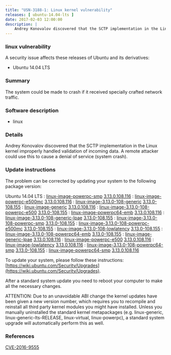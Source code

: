 ```yaml
---
title: "USN-3188-1: Linux kernel vulnerability"
releases: [ ubuntu-14.04-lts ]
date: 2017-02-03 12:00:00
description: |
    Andrey Konovalov discovered that the SCTP implementation in the Linux kernel improperly handled validation of incoming data. A remote attacker could use this to cause a denial of service (system crash). 
--- 
```

 
### linux vulnerability

A security issue affects these releases of Ubuntu and its derivatives:

* Ubuntu 14.04 LTS

### Summary

The system could be made to crash if it received specially crafted network traffic.

### Software description

* linux 

### Details

Andrey Konovalov discovered that the SCTP implementation in the Linux kernel improperly handled validation of incoming data. A remote attacker could use this to cause a denial of service (system crash). 

### Update instructions

The problem can be corrected by updating your system to the following package version:

Ubuntu 14.04 LTS
 : [linux-image-powerpc-smp](https://launchpad.net/ubuntu/+source/linux) <span> [3.13.0.108.116](https://launchpad.net/ubuntu/+source/linux/3.13.0-108.155) </span> 
 : [linux-image-powerpc-e500mc](https://launchpad.net/ubuntu/+source/linux) <span> [3.13.0.108.116](https://launchpad.net/ubuntu/+source/linux/3.13.0-108.155) </span> 
 : [linux-image-3.13.0-108-generic](https://launchpad.net/ubuntu/+source/linux) <span> [3.13.0-108.155](https://launchpad.net/ubuntu/+source/linux/3.13.0-108.155) </span> 
 : [linux-image-generic](https://launchpad.net/ubuntu/+source/linux) <span> [3.13.0.108.116](https://launchpad.net/ubuntu/+source/linux/3.13.0-108.155) </span> 
 : [linux-image-3.13.0-108-powerpc-e500](https://launchpad.net/ubuntu/+source/linux) <span> [3.13.0-108.155](https://launchpad.net/ubuntu/+source/linux/3.13.0-108.155) </span> 
 : [linux-image-powerpc64-emb](https://launchpad.net/ubuntu/+source/linux) <span> [3.13.0.108.116](https://launchpad.net/ubuntu/+source/linux/3.13.0-108.155) </span> 
 : [linux-image-3.13.0-108-generic-lpae](https://launchpad.net/ubuntu/+source/linux) <span> [3.13.0-108.155](https://launchpad.net/ubuntu/+source/linux/3.13.0-108.155) </span> 
 : [linux-image-3.13.0-108-powerpc-smp](https://launchpad.net/ubuntu/+source/linux) <span> [3.13.0-108.155](https://launchpad.net/ubuntu/+source/linux/3.13.0-108.155) </span> 
 : [linux-image-3.13.0-108-powerpc-e500mc](https://launchpad.net/ubuntu/+source/linux) <span> [3.13.0-108.155](https://launchpad.net/ubuntu/+source/linux/3.13.0-108.155) </span> 
 : [linux-image-3.13.0-108-lowlatency](https://launchpad.net/ubuntu/+source/linux) <span> [3.13.0-108.155](https://launchpad.net/ubuntu/+source/linux/3.13.0-108.155) </span> 
 : [linux-image-3.13.0-108-powerpc64-emb](https://launchpad.net/ubuntu/+source/linux) <span> [3.13.0-108.155](https://launchpad.net/ubuntu/+source/linux/3.13.0-108.155) </span> 
 : [linux-image-generic-lpae](https://launchpad.net/ubuntu/+source/linux) <span> [3.13.0.108.116](https://launchpad.net/ubuntu/+source/linux/3.13.0-108.155) </span> 
 : [linux-image-powerpc-e500](https://launchpad.net/ubuntu/+source/linux) <span> [3.13.0.108.116](https://launchpad.net/ubuntu/+source/linux/3.13.0-108.155) </span> 
 : [linux-image-lowlatency](https://launchpad.net/ubuntu/+source/linux) <span> [3.13.0.108.116](https://launchpad.net/ubuntu/+source/linux/3.13.0-108.155) </span> 
 : [linux-image-3.13.0-108-powerpc64-smp](https://launchpad.net/ubuntu/+source/linux) <span> [3.13.0-108.155](https://launchpad.net/ubuntu/+source/linux/3.13.0-108.155) </span> 
 : [linux-image-powerpc64-smp](https://launchpad.net/ubuntu/+source/linux) <span> [3.13.0.108.116](https://launchpad.net/ubuntu/+source/linux/3.13.0-108.155) </span> 

To update your system, please follow these instructions: [https://wiki.ubuntu.com/Security/Upgrades](https://wiki.ubuntu.com/Security/Upgrades).

After a standard system update you need to reboot your computer to make all the necessary changes.

ATTENTION: Due to an unavoidable ABI change the kernel updates have been given a new version number, which requires you to recompile and reinstall all third party kernel modules you might have installed. Unless you manually uninstalled the standard kernel metapackages (e.g. linux-generic, linux-generic-lts-RELEASE, linux-virtual, linux-powerpc), a standard system upgrade will automatically perform this as well. 

### References

 [CVE-2016-9555](http://people.ubuntu.com/~ubuntu-security/cve/CVE-2016-9555)
 
